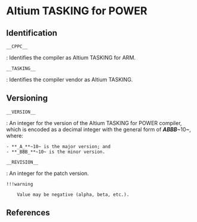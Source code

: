 # Altium TASKING for POWER

## Identification

`__CPPC__`

:   Identifies the compiler as Altium TASKING for ARM.

`__TASKING__`

:   Identifies the compiler vendor as Altium TASKING.

## Versioning

`__VERSION__`

:   An integer for the version of the Altium TASKING for POWER compiler, which is encoded as a decimal integer with the general form of **_ABBB_**~10~, where:

    - **_A_**~10~ is the major version; and
    - **_BBB_**~10~ is the minor version.

`__REVISION__`

:   An integer for the patch version.

    !!!warning

        Value may be negative (alpha, beta, etc.).

## References